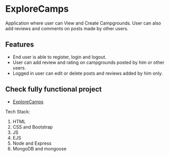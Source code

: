 # ExploreCamps
Application where user can View and Create Campgrounds. User can also add reviews and comments on posts made by other users.

## Features
* End user is able to register, login and logout.
* User can add review and rating on campgrounds posted by him or other users.
* Logged in user can edit or delete posts and reviews added by him only.

## Check fully functional project
* [ExploreCamps](https://protected-dusk-63517.herokuapp.com/)

Tech Stack: 
1. HTML
2. CSS and Bootstrap
3. JS
4. EJS
5. Node and Express
6. MongoDB and mongoose

